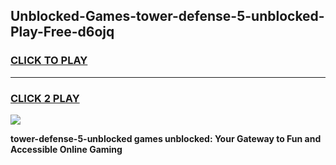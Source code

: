 
## Unblocked-Games-tower-defense-5-unblocked-Play-Free-d6ojq
<h3>
<a href="https://premium76.site?title=tower-defense-5-unblocked&ref=19M">CLICK TO PLAY</a></h3>
<hr>

<h3>
<a href="https://premium76.site?title=tower-defense-5-unblocked&ref=19M">CLICK 2 PLAY</a>
  
</h3>

<a href="https://premium76.site?title=tower-defense-5-unblocked&ref=19M"><img src="https://clearcache.store/games.png"></a>


**tower-defense-5-unblocked games unblocked: Your Gateway to Fun and Accessible Online Gaming**
